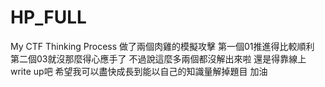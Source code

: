 # HP_FULL
My CTF Thinking Process
做了兩個肉雞的模擬攻擊
第一個01推進得比較順利
第二個03就沒那麼得心應手了
不過說這麼多兩個都沒解出來啦
還是得靠線上write up吧
希望我可以盡快成長到能以自己的知識量解掉題目
加油
